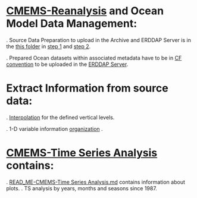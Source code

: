 # [CMEMS-Reanalysis](https://resources.marine.copernicus.eu/products) and Ocean Model Data Management: 

. Source Data Preparation to upload in the Archive and ERDDAP Server is in the [this folder](https://github.com/007-Ozalp/CMEMS-Reanalysis-Data-Management/tree/main/Folder%20Management%20for%20the%20CMEMS%20Datasets) in [step 1](https://github.com/007-Ozalp/CMEMS-Reanalysis-Data-Management/blob/main/Folder%20Management%20for%20the%20CMEMS%20Datasets/step_1_CMEMS_REANALYSIS_AdriaticSea.ipynb) and [step 2](https://github.com/007-Ozalp/CMEMS-Reanalysis-Data-Management/blob/main/Folder%20Management%20for%20the%20CMEMS%20Datasets/step_2_CMEMS_REANALYSIS_AdriaticSea.ipynb).

. Prepared Ocean datasets within associated metadata have to be in [CF convention](https://ncas-cms.github.io/cf-python/) to be uploaded in the [ERDDAP Server](https://coastwatch.pfeg.noaa.gov/erddap/index.html).

# Extract Information from source data:

. [Interpolation](https://github.com/007-Ozalp/CMEMS-Reanalysis-Data-Management/blob/main/Folder%20Management%20for%20the%20CMEMS%20Datasets/variable_interpolation.ipynb) for the defined vertical levels.

. 1-D variable information [organization](https://github.com/007-Ozalp/CMEMS-Reanalysis-Data-Management/blob/main/Folder%20Management%20for%20the%20CMEMS%20Datasets/variable_by_month_day_depth.ipynb) . 

# [CMEMS-Time Series Analysis](https://github.com/007-Ozalp/CMEMS-Reanalysis-Data-Management/tree/main/CMEMS-Time%20Series%20Analysis) contains:

. [READ_ME-CMEMS-Time Series Analysis.md](https://github.com/007-Ozalp/CMEMS-Reanalysis-Data-Management/blob/main/CMEMS-Time%20Series%20Analysis/READ_ME-CMEMS-Time%20Series%20Analysis.md) contains information about plots.
. TS analysis by years, months and seasons since 1987.
